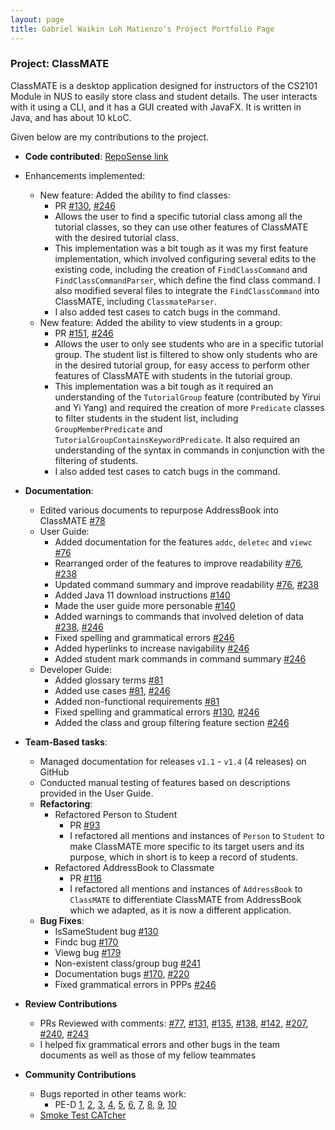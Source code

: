 ```yaml
---
layout: page
title: Gabriel Waikin Loh Matienzo's Project Portfolio Page
---
```


### Project: ClassMATE

ClassMATE is a desktop application designed for instructors of the CS2101 Module in NUS to easily store class and student details. The user interacts with it using a CLI, and it has a GUI created with JavaFX. It is written in Java, and has about 10 kLoC.

Given below are my contributions to the project.

* **Code contributed**: [RepoSense link](https://nus-cs2103-ay2122s1.github.io/tp-dashboard/)

* Enhancements implemented:
  * New feature: Added the ability to find classes:
    * PR [\#130](), [\#246]()
    * Allows the user to find a specific tutorial class among all the tutorial classes, so they can use other features of ClassMATE with the desired tutorial class.
    * This implementation was a bit tough as it was my first feature implementation, which involved configuring several edits to the existing code, including the creation of `FindClassCommand` and `FindClassCommandParser`, which define the find class command. I also modified several files to integrate the `FindClassCommand` into ClassMATE, including `ClassmateParser`.
    * I also added test cases to catch bugs in the command.
  * New feature: Added the ability to view students in a group:
    * PR [\#151](), [\#246]()
    * Allows the user to only see students who are in a specific tutorial group. The student list is filtered to show only students who are in the desired tutorial group, for easy access to perform other features of ClassMATE with students in the tutorial group.
    * This implementation was a bit tough as it required an understanding of the `TutorialGroup` feature (contributed by Yirui and Yi Yang) and required the creation of more `Predicate` classes to filter students in the student list, including `GroupMemberPredicate` and `TutorialGroupContainsKeywordPredicate`. It also required an understanding of the syntax in commands in conjunction with the filtering of students.
    * I also added test cases to catch bugs in the command.

* **Documentation**:
    * Edited various documents to repurpose AddressBook into ClassMATE [\#78]()
    * User Guide:
        * Added documentation for the features `addc`, `deletec` and `viewc` [\#76]()
        * Rearranged order of the features to improve readability [\#76](), [\#238]()
        * Updated command summary and improve readability [\#76](), [\#238]()
        * Added Java 11 download instructions [\#140]()
        * Made the user guide more personable [\#140]()
        * Added warnings to commands that involved deletion of data [\#238](), [\#246]()
        * Fixed spelling and grammatical errors [\#246]()
        * Added hyperlinks to increase navigability [\#246]()
        * Added student mark commands in command summary [\#246]()
    * Developer Guide:
        * Added glossary terms [\#81]()
        * Added use cases [\#81](), [\#246]()
        * Added non-functional requirements [\#81]()
        * Fixed spelling and grammatical errors [\#130](), [\#246]()
        * Added the class and group filtering feature section [\#246]()

* **Team-Based tasks**:
    * Managed documentation for releases `v1.1` - `v1.4` (4 releases) on GitHub
    * Conducted manual testing of features based on descriptions provided in the User Guide.
    * **Refactoring**:
      * Refactored Person to Student
        * PR [\#93]()
        * I refactored all mentions and instances of `Person` to `Student` to make ClassMATE more specific to its target users and its purpose, which in short is to keep a record of students.
      * Refactored AddressBook to Classmate
        * PR [\#116]()
        * I refactored all mentions and instances of `AddressBook` to `ClassMATE` to differentiate ClassMATE from AddressBook which we adapted, as it is now a different application.
    * **Bug Fixes**:
      * IsSameStudent bug [\#130]()
      * Findc bug [\#170]()
      * Viewg bug [\#179]()
      * Non-existent class/group bug [\#241]()
      * Documentation bugs [\#170](), [\#220]()
      * Fixed grammatical errors in PPPs [\#246]()

* **Review Contributions**
    * PRs Reviewed with comments: [\#77](), [\#131](), [\#135](), [\#138](), [\#142](), [\#207](), [\#240](), [\#243]()
    * I helped fix grammatical errors and other bugs in the team documents as well as those of my fellow teammates

* **Community Contributions**
    * Bugs reported in other teams work:
      * PE-D [1](https://github.com/AY2122S1-CS2103-W14-2/tp/issues/146), [2](https://github.com/AY2122S1-CS2103-W14-2/tp/issues/152), [3](https://github.com/AY2122S1-CS2103-W14-2/tp/issues/162), [4](https://github.com/AY2122S1-CS2103-W14-2/tp/issues/170), [5](https://github.com/AY2122S1-CS2103-W14-2/tp/issues/172), [6](https://github.com/AY2122S1-CS2103-W14-2/tp/issues/181), [7](https://github.com/AY2122S1-CS2103-W14-2/tp/issues/182), [8](https://github.com/AY2122S1-CS2103-W14-2/tp/issues/184), [9](https://github.com/AY2122S1-CS2103-W14-2/tp/issues/185), [10](https://github.com/AY2122S1-CS2103-W14-2/tp/issues/187)
    * [Smoke Test CATcher](https://github.com/GabrielWLM/ped)
